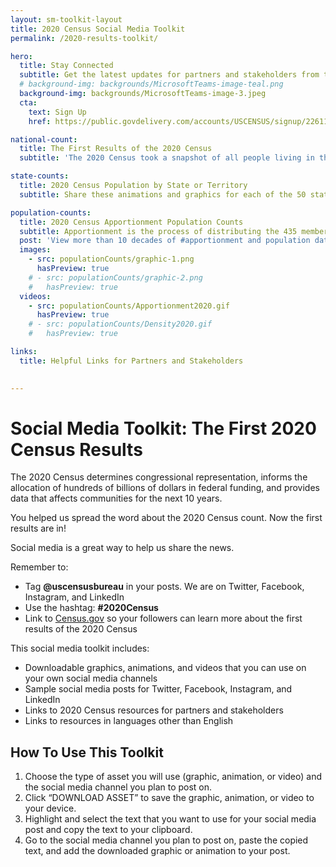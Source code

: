 ```yaml
---
layout: sm-toolkit-layout
title: 2020 Census Social Media Toolkit
permalink: /2020-results-toolkit/

hero:
  title: Stay Connected
  subtitle: Get the latest updates for partners and stakeholders from the U.S. Census Bureau.
  # background-img: backgrounds/MicrosoftTeams-image-teal.png
  background-img: backgrounds/MicrosoftTeams-image-3.jpeg
  cta: 
    text: Sign Up
    href: https://public.govdelivery.com/accounts/USCENSUS/signup/22611

national-count:
  title: The First Results of the 2020 Census
  subtitle: 'The 2020 Census took a snapshot of all people living in the United States on April 1, 2020 and the results are in. According to the 2020 Census, the number of people living in the United States was 331,449,281. We encourage you to share the items in this toolkit and add your personal touch to these messages to align with the interests of your audience.'

state-counts: 
  title: 2020 Census Population by State or Territory
  subtitle: Share these animations and graphics for each of the 50 states, the District of Columbia, and Puerto Rico.

population-counts:
  title: 2020 Census Apportionment Population Counts
  subtitle: Apportionment is the process of distributing the 435 memberships, or seats, in the U.S. House of Representatives among the 50 states based on the apportionment population counts from the 2020 Census. The “Historical Apportionment Data Map” displays apportionment results for each census from 1910 to 2020.
  post: 'View more than 10 decades of #apportionment and population data by exploring this interactive Historical Apportionment Data Map 👉 [https://go.usa.gov/xHnkH](https://go.usa.gov/xHnkH) #2020Census #CensusBureau'
  images: 
    - src: populationCounts/graphic-1.png
      hasPreview: true
    # - src: populationCounts/graphic-2.png
    #   hasPreview: true
  videos:
    - src: populationCounts/Apportionment2020.gif
      hasPreview: true
    # - src: populationCounts/Density2020.gif
    #   hasPreview: true

links:
  title: Helpful Links for Partners and Stakeholders
  

---
```

# Social Media Toolkit: The First 2020 Census Results
The 2020 Census determines congressional representation, informs the allocation of hundreds of billions of dollars in federal funding, and provides data that affects communities for the next 10 years.

You helped us spread the word about the 2020 Census count. Now the first results are in!

Social media is a great way to help us share the news.

Remember to:
- Tag **@uscensusbureau** in your posts. We are on Twitter, Facebook, Instagram, and LinkedIn
- Use the hashtag: **#2020Census**
- Link to [Census.gov](https://www.census.gov/) so your followers can learn more about the first results of the 2020 Census

This social media toolkit includes:
- Downloadable graphics, animations, and videos that you can use on your own social media channels
- Sample social media posts for Twitter, Facebook, Instagram, and LinkedIn
- Links to 2020 Census resources for partners and stakeholders
- Links to resources in languages other than English

## How To Use This Toolkit
1. Choose the type of asset you will use (graphic, animation, or video) and the social media channel you plan to post on.
2. Click “DOWNLOAD ASSET” to save the graphic, animation, or video to your device.
3. Highlight and select the text that you want to use for your social media post and copy the text to your clipboard.
4. Go to the social media channel you plan to post on, paste the copied text, and add the downloaded graphic or animation to your post.